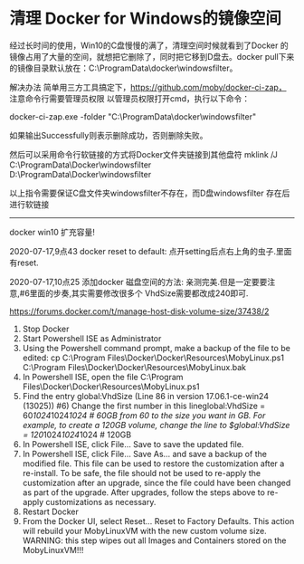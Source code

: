 # 清理 Docker for Windows的镜像空间

经过长时间的使用，Win10的C盘慢慢的满了，清理空间时候就看到了Docker 的镜像占用了大量的空间，就想把它删除了，同时把它移到D盘去。docker pull下来的镜像目录默认放在：C:\ProgramData\docker\windowsfilter。

解决办法
简单用三方工具搞定下，https://github.com/moby/docker-ci-zap， 注意命令行需要管理员权限
以管理员权限打开cmd，执行以下命令：

docker-ci-zap.exe  -folder "C:\ProgramData\docker\windowsfilter"

如果输出Successfully则表示删除成功，否则删除失败。

然后可以采用命令行软链接的方式将Docker文件夹链接到其他盘符
mklink /J C:\ProgramData\Docker\windowsfilter D:\ProgramData\Docker\windowsfilter

以上指令需要保证C盘文件夹windowsfilter不存在，而D盘windowsfilter 存在后进行软链接

------

docker win10 扩充容量!

2020-07-17,9点43
docker reset to default: 点开setting后点右上角的虫子.里面有reset.

2020-07-17,10点25
添加docker 磁盘空间的方法: 亲测完美.但是一定要要注意,#6里面的步奏,其实需要修改很多个
VhdSize需要都改成240即可.

https://forums.docker.com/t/manage-host-disk-volume-size/37438/2

1) Stop Docker
2) Start Powershell ISE as Administrator
3) Using the Powershell command prompt, make a backup of the file to be edited: cp C:\Program Files\Docker\Docker\Resources\MobyLinux.ps1 C:\Program Files\Docker\Docker\Resources\MobyLinux.bak
4) In Powershell ISE, open the file C:\Program Files\Docker\Docker\Resources\MobyLinux.ps1
5) Find the entry global:VhdSize (Line 86 in version 17.06.1-ce-win24 (13025))  #6) Change the first number in this lineglobal:VhdSize = 60*1024*1024*1024 # 60GB from 60 to the size you want in GB. For example, to create a 120GB volume, change the line to $global:VhdSize = 120*1024*1024*1024 # 120GB
7) In Powershell ISE, click File… Save to save the updated file.
8) In Powershell ISE, click File… Save As… and save a backup of the modified file. This file can be used to restore the customization after a re-install. To be safe, the file should not be used to re-apply the customization after an upgrade, since the file could have been changed as part of the upgrade. After upgrades, follow the steps above to re-apply customizations as necessary.
9) Restart Docker
10) From the Docker UI, select Reset… Reset to Factory Defaults. This action will rebuild your MobyLinuxVM with the new custom volume size. WARNING: this step wipes out all Images and Containers stored on the MobyLinuxVM!!!

 
